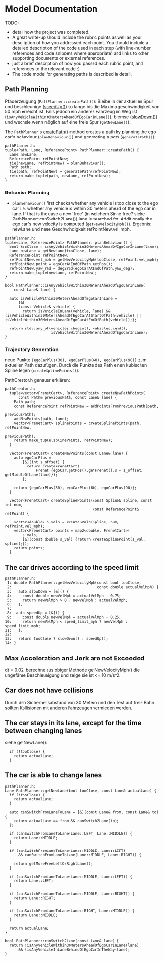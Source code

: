 # Model Documentation

TODO:
- detail how the project was completed.
- A great write-up should include the rubric points as well as your description of how you addressed each point. You should include a detailed description of the code used in each step (with line-number references and code snippets where appropriate) and links to other supporting documents or external references.
- just a brief description of how you passed each rubric point, and references to the relevant code :)
- The code model for generating paths is described in detail.

## Path Planning

Pfaderzeugung (`PathPlanner::createPath()`):
Bleibe in der aktuellen Spur und beschleunige ([speedUp()](https://github.com/KnollFrank/CarND-Path-Planning-Project/blob/c1bd39ef43180098045da42c8c21684c68ab09db/src/pathPlanner.h#L195)) so lange bis die Maximalgeschwindigkeit von 50 mph erreicht ist. Falls jedoch ein anderes Fahrzeug im Weg ist (`isAnyVehicleWithin30MetersAheadOfEgoCarInLane()`), bremse ([slowDown()](https://github.com/KnollFrank/CarND-Path-Planning-Project/blob/c1bd39ef43180098045da42c8c21684c68ab09db/src/pathPlanner.h#L189)) und wechsle wenn möglich auf eine freie Spur (`getNewLane()`). 

The `PathPlanner`'s [createPath()](https://github.com/KnollFrank/CarND-Path-Planning-Project/blob/fb67df3bc224322f1845d7bdadd1c9d4518d7af9/src/pathPlanner.h#L89) method creates a path by planning the ego car's behaviour (`planBehaviour()`) and generating a path (`generatePath()`):

```
pathPlanner.h:
tuple<Path, Lane, ReferencePoint> PathPlanner::createPath() {
  Lane newLane;
  ReferencePoint refPointNew;
  tie(newLane, refPointNew) = planBehaviour();
  Path path;
  tie(path, refPointNew) = generatePath(refPointNew);
  return make_tuple(path, newLane, refPointNew);
}
```

### Behavior Planning

- `planBehaviour()` first checks whether any vehicle is too close to the ego car i.e. whether any vehicle is within 30 meters ahead of the ego car in lane. If that is the case a new 'free' (in welchem Sinne free? siehe PathPlanner::canSwitch2Lane()) lane is searched for. Additionally the ego car's new velocity is computed (`getNewVelocityMph()`).
Ergebnis: newLane und neue Geschwindigkeit refPointNew.vel_mph.

```
pathPlanner.h:
tuple<Lane, ReferencePoint> PathPlanner::planBehaviour() {
  bool tooClose = isAnyVehicleWithin30MetersAheadOfEgoCarInLane(lane);
  Lane newLane = getNewLane(tooClose, lane);
  ReferencePoint refPointNew;
  refPointNew.vel_mph = getNewVelocityMph(tooClose, refPoint.vel_mph);
  refPointNew.point = egoCarAtEndOfPath.getPos();
  refPointNew.yaw_rad = deg2rad(egoCarAtEndOfPath.yaw_deg);
  return make_tuple(newLane, refPointNew);
}

bool PathPlanner::isAnyVehicleWithin30MetersAheadOfEgoCarInLane(
    const Lane& lane) {

  auto isVehicleWithin30MetersAheadOfEgoCarInLane =
      [&]
      (const Vehicle& vehicle) {
        return isVehicleInLane(vehicle, lane) && (isVehicleWithin30MetersAheadOfEgoCarAtStartOfPath(vehicle) || isVehicleWithin30MetersAheadOfEgoCarAtEndOfPath(vehicle));};

  return std::any_of(vehicles.cbegin(), vehicles.cend(),
                     isVehicleWithin30MetersAheadOfEgoCarInLane);
}
```

### Trajectory Generation

neue Punkte `{egoCarPlus(30), egoCarPlus(60), egoCarPlus(90)}` zum aktuellen Path dazufügen.
Durch die Punkte des Path einen kubischen Spline legen (`createSplinePoints()`).

PathCreator.h genauer erklären:

```
pathCreator.h:
  tuple<vector<FrenetCart>, ReferencePoint> createNewPathPoints(
      const Path& previousPath, const Lane& lane) {
    Path path;
    const ReferencePoint refPointNew = addPointsFromPreviousPath(path,
                                                                 previousPath);
    addNewPoints(path, lane);
    vector<FrenetCart> splinePoints = createSplinePoints(path, refPointNew,
                                                         previousPath);
    return make_tuple(splinePoints, refPointNew);
  }

  vector<FrenetCart> createNewPoints(const Lane& lane) {
    auto egoCarPlus =
        [&](int s_offset) {
          return createFrenetCart(
              Frenet {egoCar.getPos().getFrenet().s + s_offset, getMiddleOfLane(lane)});
        };

    return {egoCarPlus(30), egoCarPlus(60), egoCarPlus(90)};
  }

  vector<FrenetCart> createSplinePoints(const Spline& spline, const int num,
                                        const ReferencePoint& refPoint) {

    vector<double> s_vals = createSVals(spline, num, refPoint.vel_mph);
    vector<FrenetCart> points = map2<double, FrenetCart>(
        s_vals,
        [&](const double s_val) {return createSplinePoint(s_val, spline);});
    return points;
  }
```

## The car drives according to the speed limit

```
pathPlanner.h:
 1: double PathPlanner::getNewVelocityMph(const bool tooClose,
 2:                                       const double actualVelMph) {
 3:   auto slowDown = [&]() {
 4:     const double newVelMph = actualVelMph - 0.75;
 5:     return newVelMph > 0 ? newVelMph : actualVelMph;
 6:   };
 7: 
 8:  auto speedUp = [&]() {
 9:     const double newVelMph = actualVelMph + 0.25;
10:     return newVelMph < speed_limit_mph ? newVelMph : speed_limit_mph;
11:   };
12: 
13:   return tooClose ? slowDown() : speedUp();
14: }
```

## Max Acceleration and Jerk are not Exceeded

dt = 0.02.
berechne aus obiger Methode getNewVelocityMph() die ungefähre Beschleunigung und zeige sie ist <= 10 m/s^2.

## Car does not have collisions
Durch den Sicherheitsabstand von 30 Metern und den Test auf freie Bahn sollten Kollisionen mit anderen Fahrzeugen vermieden werden.

## The car stays in its lane, except for the time between changing lanes
siehe getNewLane():
```
  if (!tooClose) {
    return actualLane;
  }
```

## The car is able to change lanes
```
pathPlanner.h:
Lane PathPlanner::getNewLane(bool tooClose, const Lane& actualLane) {
  if (!tooClose) {
    return actualLane;
  }

  auto canSwitchFromLaneToLane = [&](const Lane& from, const Lane& to) {
    return actualLane == from && canSwitch2Lane(to);
  };

  if (canSwitchFromLaneToLane(Lane::LEFT, Lane::MIDDLE)) {
    return Lane::MIDDLE;
  }

  if (canSwitchFromLaneToLane(Lane::MIDDLE, Lane::LEFT)
      && canSwitchFromLaneToLane(Lane::MIDDLE, Lane::RIGHT)) {

    return getMoreFreeLeftOrRightLane();
  }

  if (canSwitchFromLaneToLane(Lane::MIDDLE, Lane::LEFT)) {
    return Lane::LEFT;
  }

  if (canSwitchFromLaneToLane(Lane::MIDDLE, Lane::RIGHT)) {
    return Lane::RIGHT;
  }

  if (canSwitchFromLaneToLane(Lane::RIGHT, Lane::MIDDLE)) {
    return Lane::MIDDLE;
  }

  return actualLane;
}

bool PathPlanner::canSwitch2Lane(const Lane& lane) {
  return !isAnyVehicleWithin30MetersAheadOfEgoCarInLane(lane)
      && !isAnyVehicleInLaneBehindOfEgoCarInTheWay(lane);
}
```

